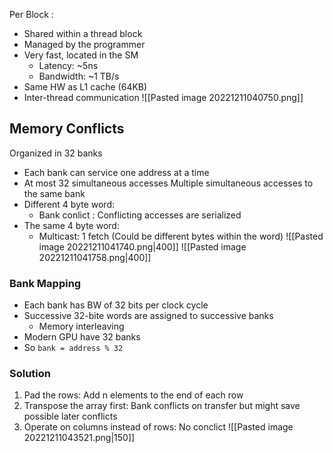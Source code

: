 Per Block :
- Shared within a thread block
- Managed by the programmer
- Very fast, located in the SM
	- Latency: ~5ns
	- Bandwidth: ~1 TB/s
- Same HW as L1 cache (64KB)
- Inter-thread communication
![[Pasted image 20221211040750.png]]

## Memory Conflicts
Organized in 32 banks
- Each bank can service one address at a time
- At most 32 simultaneous accesses
Multiple simultaneous accesses to the same bank
- Different 4 byte word: 
	- Bank conlict : Conflicting accesses are serialized
- The same 4 byte word:
	- Multicast: 1 fetch (Could be different bytes within the word)
![[Pasted image 20221211041740.png|400]]
![[Pasted image 20221211041758.png|400]]

### Bank Mapping
- Each bank has BW of 32 bits per clock cycle
- Successive 32-bite words are assigned to successive banks
	- Memory interleaving
- Modern GPU have 32 banks
- So `bank = address % 32`

### Solution
1. Pad the rows: Add n elements to the end of each row
2. Transpose the array first: Bank conflicts on transfer but might save possible later conflicts
3. Operate on columns instead of rows: No conclict
![[Pasted image 20221211043521.png|150]]

